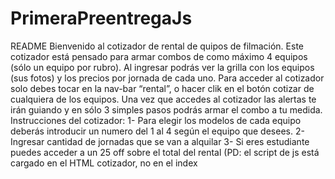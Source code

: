 # PrimeraPreentregaJs

README
Bienvenido al cotizador de rental de quipos de filmación. Este cotizador está pensado para armar combos de como máximo 4 equipos (sólo un equipo por rubro). Al ingresar podrás ver la grilla con los equipos (sus fotos) y los precios por jornada de cada uno. Para acceder al cotizador solo debes tocar en la nav-bar “rental”, o hacer clik en el botón cotizar de cualquiera de los equipos. Una vez que accedes al cotizador las alertas te irán guiando y en sólo 3 simples pasos podrás armar el combo a tu medida.
Instrucciones del cotizador: 
1-	Para elegir los modelos de cada equipo deberás introducir un numero del 1 al 4 según el equipo que desees. 
2-	 Ingresar cantidad de jornadas que se van a alquilar 
3-	 Si eres estudiante puedes acceder a un 25 off sobre el total del rental (PD: el script de js está cargado en el HTML cotizador, no en el index
